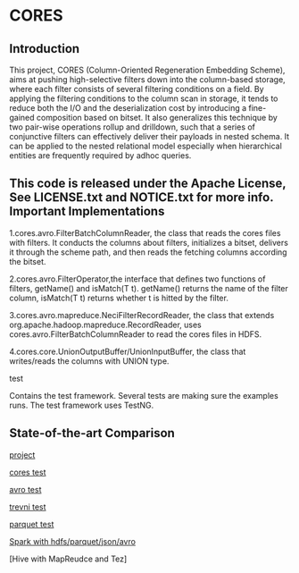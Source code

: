 CORES
=====
Introduction
-----

This project, CORES (Column-Oriented Regeneration Embedding Scheme), aims at pushing high-selective filters down into the column-based storage, where each filter consists of several filtering conditions on a field. By applying the filtering conditions to the column scan in storage, it tends to reduce both the I/O and the deserialization cost by introducing a fine-gained composition based on bitset. It also generalizes this technique by two pair-wise operations rollup and drilldown, such that a series of conjunctive filters can effectively deliver their payloads in nested schema. It can be applied to the nested relational model especially when hierarchical entities are frequently required by adhoc queries.

This code is released under the Apache License, See LICENSE.txt and NOTICE.txt for more info.
Important Implementations
-----

1.cores.avro.FilterBatchColumnReader, the class that reads the cores files with filters. It conducts the columns about filters, initializes a bitset, delivers it through the scheme path, and then reads the fetching columns according the bitset.

2.cores.avro.FilterOperator,the interface that defines two functions of filters, getName() and isMatch(T t). getName() returns the name of the filter column, isMatch(T t) returns whether t is hitted by the filter.

3.cores.avro.mapreduce.NeciFilterRecordReader, the class that extends org.apache.hadoop.mapreduce.RecordReader, uses cores.avro.FilterBatchColumnReader to read the cores files in HDFS.

4.cores.core.UnionOutputBuffer/UnionInputBuffer, the class that writes/reads the columns with UNION type.

test

Contains the test framework. Several tests are making sure the examples runs. The test framework uses TestNG.

State-of-the-art Comparison
-----

[project](https://github.com/liyang0920/cores "悬停显示")

[cores test](https://github.com/liyang0920/cores/tree/master/avro/src/test/java/local/cores/query "悬停显示")

[avro test](https://github.com/liyang0920/cores/tree/master/avro/src/test/java/local/avro/query "悬停显示")

[trevni test](https://github.com/liyang0920/cores/tree/master/avro/src/test/java/local/trevni/query "悬停显示")

[parquet test](https://github.com/liyang0920/cores/tree/master/avro/src/test/java/local/parquet/query "悬停显示")

[Spark with hdfs/parquet/json/avro](https://github.com/lwhay/spark-tpch/tree/parquet/src/main/scala/cores "悬停显示")

[Hive with MapReudce and Tez]

